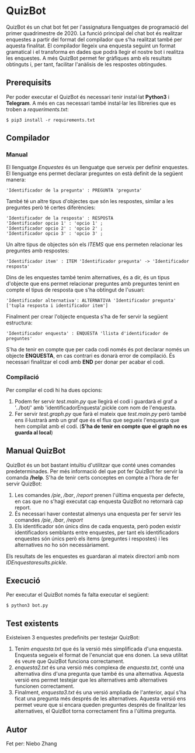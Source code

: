 # QuizBot

QuizBot és un chat bot fet per l'assignatura llenguatges de programació del primer quadrimestre de 2020. La funció principal del chat bot és realitzar enquestes a partir del format del compilador que s'ha realitzat també per aquesta finalitat. El compilador llegeix una enquesta seguint un format gramatical i el transforma en dades que podrà llegir el nostre bot i realitza les enquestes. A més QuizBot permet fer gràfiques amb els resultats obtinguts i, per tant, facilitar l'anàlisis de les respostes obtingudes.

## Prerequisits

Per poder executar el QuizBot és necessari tenir instal·lat **Python3** i **Telegram**. A més en cas necessari també instal·lar les llibreries que es troben a *requeriments.txt*:

```
$ pip3 install -r requirements.txt
```

## Compilador

### Manual

El llenguatge *Enquestes* és un llenguatge que serveix per definir enquestes. El llenguatge ens permet declarar preguntes on està definit de la següent manera:

```
'Identificador de la pregunta' : PREGUNTA 'pregunta'
```
També té un altre tipus d'objectes que són les respostes, similar a les preguntes però té certes diferències:

```
'Identificador de la resposta' : RESPOSTA
'Identificador opcio 1' : 'opcio 1' ;
'Identificador opcio 2' : 'opcio 2' ;
'Identificador opcio 3' : 'opcio 3' ;
```

Un altre tipus de objectes són els *ITEMS* que ens permeten relacionar les preguntes amb respostes:
```
'Identificador item' : ITEM 'Identificador pregunta' -> 'Identificador resposta' 
```
Dins de les enquestes també tenim alternatives, és a dir, és un tipus d'objecte que ens permet relacionar preguntes amb preguntes tenint en compte el tipus de resposta que s'ha obtingut de l'usuari:
```
'Identificador alternativa': ALTERNATIVA 'Identificador pregunta' ['tupla resposta i identificador item']
```
Finalment per crear l'objecte enquesta s'ha de fer servir la següent estructura:
```
'Identificador enquesta' : ENQUESTA 'llista d'identificador de preguntes'
```
S'ha de tenir en compte que per cada codi només és pot declarar només un objecte **ENQUESTA**, en cas contrari es donarà error de compilació. És necessari finalitzar el codi amb **END** per donar per acabar el codi.

### Compilació

Per compilar el codi hi ha dues opcions:

1. Podem fer servir *test.main.py* que llegirà el codi i guardarà el graf a '../bot/' amb 'identificadorEnquesta'.pickle com nom de l'enquesta.
2. Fer servir *test.graph.py* que farà el mateix que *test.main.py* però també ens il·lustrarà amb un graf que és el flux que segueix l'enquesta que hem compilat amb el codi. (**S'ha de tenir en compte que el graph no es guarda al local**)

## Manual QuizBot

QuizBot és un bot bastant intuïtiu d'utilitzar que conté unes comandes predeterminades. Per més informació del que pot fer QuizBot fer servir la comanda **/help**. S'ha de tenir certs conceptes en compte a l'hora de fer servir QuizBot:
1. Les comandes */pie*, */bar*, */report* prenen l'última enquesta per defecte, en cas que no s'hagi executat cap enquesta QuizBot no retornarà cap report.
1. És necessari haver contestat almenys una enquesta per fer servir les comandes */pie*, */bar*, */report*
2. Els identificador són únics dins de cada enquesta, però poden existir identificadors semblants entre enquestes, per tant els identificadors enquestes són únics però els items (preguntes i respostes) i les alternatives no ho són necessàriament.

Els resultats de les enquestes es guardaran al mateix directori amb nom *IDEnquestaresults.pickle*.

## Execució

Per executar el QuizBot només fa falta executar el següent:
```
$ python3 bot.py
```

## Test existents

Existeixen 3 enquestes predefinits per testejar QuizBot:

1. Tenim *enquesta.txt* que és la versió més simplificada d'una enquesta. Enquesta segueix el format de l'enunciat que ens donen. La seva utilitat és veure que QuizBot funciona correctament.
2. *enquesta2.txt* és una versió més complexa de *enquesta.txt*, conté una alternativa dins d'una pregunta que també és una alternativa. Aquesta versió ens permet testejar que les alternatives amb alternatives funcionen correctament.
3. Finalment, *enquesta3.txt* és una versió ampliada de l'anterior, aquí s'ha ficat una pregunta més després de les alternatives. Aquesta versió ens permet veure que si encara queden preguntes després de finalitzar les alternatives, el QuizBot torna correctament fins a l'última pregunta.

## Autor
Fet per: Niebo Zhang
